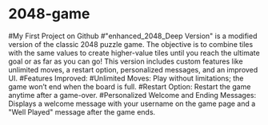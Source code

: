 # 2048-game
#My First Project on Github
#"enhanced_2048_Deep Version" is a modified version of the classic 2048 puzzle game. The objective is to combine tiles with the same values to create higher-value tiles until you reach the ultimate goal or as far as you can go! This version includes custom features like unlimited moves, a restart option, personalized messages, and an improved UI.
#Features Improved:
#Unlimited Moves: Play without limitations; the game won’t end when the board is full.
#Restart Option: Restart the game anytime after a game-over.
#Personalized Welcome and Ending Messages: Displays a welcome message with your username on the game page and a "Well Played" message after the game ends.
